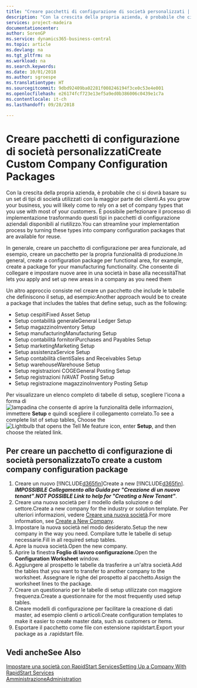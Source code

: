 ```yaml
---
title: "Creare pacchetti di configurazione di società personalizzati | Documenti Microsoft"
description: "Con la crescita della propria azienda, è probabile che ci si dovrà basare su un set di tipi di società utilizzati con la maggior parte dei clienti. È possibile perfezionare il processo di implementazione trasformando questi tipi in pacchetti di configurazione aziendali disponibili al riutilizzo."
services: project-madeira
documentationcenter: 
author: SorenGP
ms.service: dynamics365-business-central
ms.topic: article
ms.devlang: na
ms.tgt_pltfrm: na
ms.workload: na
ms.search.keywords: 
ms.date: 10/01/2018
ms.author: sgroespe
ms.translationtype: HT
ms.sourcegitcommit: 9dbd92409ba02281f008246194f3ce0c53e4e001
ms.openlocfilehash: e26174fcf723e13ef5a9ed0b386006c0439e1c7a
ms.contentlocale: it-ch
ms.lasthandoff: 09/28/2018

---
```

# <a name="create-custom-company-configuration-packages"></a><span data-ttu-id="0a0a2-104">Creare pacchetti di configurazione di società personalizzati</span><span class="sxs-lookup"><span data-stu-id="0a0a2-104">Create Custom Company Configuration Packages</span></span>
<span data-ttu-id="0a0a2-105">Con la crescita della propria azienda, è probabile che ci si dovrà basare su un set di tipi di società utilizzati con la maggior parte dei clienti.</span><span class="sxs-lookup"><span data-stu-id="0a0a2-105">As you grow your business, you will likely come to rely on a set of company types that you use with most of your customers.</span></span> <span data-ttu-id="0a0a2-106">È possibile perfezionare il processo di implementazione trasformando questi tipi in pacchetti di configurazione aziendali disponibili al riutilizzo.</span><span class="sxs-lookup"><span data-stu-id="0a0a2-106">You can streamline your implementation process by turning these types into company configuration packages that are available for reuse.</span></span>  

<span data-ttu-id="0a0a2-107">In generale, creare un pacchetto di configurazione per area funzionale, ad esempio, creare un pacchetto per la propria funzionalità di produzione.</span><span class="sxs-lookup"><span data-stu-id="0a0a2-107">In general, create a configuration package per functional area, for example, create a package for your manufacturing functionality.</span></span> <span data-ttu-id="0a0a2-108">Che consente di collegare e impostare nuove aree in una società in base alla necessità</span><span class="sxs-lookup"><span data-stu-id="0a0a2-108">That lets you apply and set up new areas in a company as you need them</span></span>  

<span data-ttu-id="0a0a2-109">Un altro approccio consiste nel creare un pacchetto che include le tabelle che definiscono il setup, ad esempio:</span><span class="sxs-lookup"><span data-stu-id="0a0a2-109">Another approach would be to create a package that includes the tables that define setup, such as the following:</span></span>  

-   <span data-ttu-id="0a0a2-110">Setup cespiti</span><span class="sxs-lookup"><span data-stu-id="0a0a2-110">Fixed Asset Setup</span></span>  
-   <span data-ttu-id="0a0a2-111">Setup contabilità generale</span><span class="sxs-lookup"><span data-stu-id="0a0a2-111">General Ledger Setup</span></span>  
-   <span data-ttu-id="0a0a2-112">Setup magazzino</span><span class="sxs-lookup"><span data-stu-id="0a0a2-112">Inventory Setup</span></span>  
-   <span data-ttu-id="0a0a2-113">Setup manufacturing</span><span class="sxs-lookup"><span data-stu-id="0a0a2-113">Manufacturing Setup</span></span>  
-   <span data-ttu-id="0a0a2-114">Setup contabilità fornitori</span><span class="sxs-lookup"><span data-stu-id="0a0a2-114">Purchases and Payables Setup</span></span>  
-   <span data-ttu-id="0a0a2-115">Setup marketing</span><span class="sxs-lookup"><span data-stu-id="0a0a2-115">Marketing Setup</span></span>  
-   <span data-ttu-id="0a0a2-116">Setup assistenza</span><span class="sxs-lookup"><span data-stu-id="0a0a2-116">Service Setup</span></span>  
-   <span data-ttu-id="0a0a2-117">Setup contabilità clienti</span><span class="sxs-lookup"><span data-stu-id="0a0a2-117">Sales and Receivables Setup</span></span>  
-   <span data-ttu-id="0a0a2-118">Setup warehouse</span><span class="sxs-lookup"><span data-stu-id="0a0a2-118">Warehouse Setup</span></span>  
-   <span data-ttu-id="0a0a2-119">Setup registrazioni COGE</span><span class="sxs-lookup"><span data-stu-id="0a0a2-119">General Posting Setup</span></span>  
-   <span data-ttu-id="0a0a2-120">Setup registrazioni IVA</span><span class="sxs-lookup"><span data-stu-id="0a0a2-120">VAT Posting Setup</span></span>  
-   <span data-ttu-id="0a0a2-121">Setup registrazione magazzino</span><span class="sxs-lookup"><span data-stu-id="0a0a2-121">Inventory Posting Setup</span></span>  

<span data-ttu-id="0a0a2-122">Per visualizzare un elenco completo di tabelle di setup, scegliere l'icona a forma di ![lampadina che consente di aprire la funzionalità delle informazioni](media/ui-search/search_small.png "Informazioni sull'operazione che si desidera eseguire"), immettere **Setup** e quindi scegliere il collegamento correlato.</span><span class="sxs-lookup"><span data-stu-id="0a0a2-122">To see a complete list of setup tables, Choose the ![Lightbulb that opens the Tell Me feature](media/ui-search/search_small.png "Tell me what you want to do") icon, enter **Setup**, and then choose the related link.</span></span>  

## <a name="to-create-a-custom-company-configuration-package"></a><span data-ttu-id="0a0a2-123">Per creare un pacchetto di configurazione di società personalizzato</span><span class="sxs-lookup"><span data-stu-id="0a0a2-123">To create a custom company configuration package</span></span>  
1.  <span data-ttu-id="0a0a2-124">Creare un nuovo [!INCLUDE[d365fin](includes/d365fin_md.md)]</span><span class="sxs-lookup"><span data-stu-id="0a0a2-124">Create a new [!INCLUDE[d365fin](includes/d365fin_md.md)].</span></span> <span data-ttu-id="0a0a2-125">***IMPOSSIBILE Collegamento alla Guida per "Creazione di un nuovo tenant"***.</span><span class="sxs-lookup"><span data-stu-id="0a0a2-125">***NOT POSSIBLE Link to help for "Creating a New Tenant"***.</span></span>   
2.  <span data-ttu-id="0a0a2-126">Creare una nuova società per il modello della soluzione o del settore.</span><span class="sxs-lookup"><span data-stu-id="0a0a2-126">Create a new company for the industry or solution template.</span></span> <span data-ttu-id="0a0a2-127">Per ulteriori informazioni, vedere [Creare una nuova società](admin-how-to-create-a-new-company.md).</span><span class="sxs-lookup"><span data-stu-id="0a0a2-127">For more information, see [Create a New Company](admin-how-to-create-a-new-company.md).</span></span>  
3.  <span data-ttu-id="0a0a2-128">Impostare la nuova società nel modo desiderato.</span><span class="sxs-lookup"><span data-stu-id="0a0a2-128">Setup the new company in the way you need.</span></span> <span data-ttu-id="0a0a2-129">Compilare tutte le tabelle di setup necessarie.</span><span class="sxs-lookup"><span data-stu-id="0a0a2-129">Fill in all required setup tables.</span></span>  
4.  <span data-ttu-id="0a0a2-130">Apre la nuova società.</span><span class="sxs-lookup"><span data-stu-id="0a0a2-130">Open the new company.</span></span>
5. <span data-ttu-id="0a0a2-131">Aprire la finestra **Foglio di lavoro configurazione**.</span><span class="sxs-lookup"><span data-stu-id="0a0a2-131">Open the **Configuration Worksheet** window.</span></span>  
6.  <span data-ttu-id="0a0a2-132">Aggiungere al prospetto le tabelle da trasferire a un'altra società.</span><span class="sxs-lookup"><span data-stu-id="0a0a2-132">Add the tables that you want to transfer to another company to the worksheet.</span></span> <span data-ttu-id="0a0a2-133">Assegnare le righe del prospetto al pacchetto.</span><span class="sxs-lookup"><span data-stu-id="0a0a2-133">Assign the worksheet lines to the package.</span></span>  
7.  <span data-ttu-id="0a0a2-134">Creare un questionario per le tabelle di setup utilizzate con maggiore frequenza.</span><span class="sxs-lookup"><span data-stu-id="0a0a2-134">Create a questionnaire for the most frequently used setup tables.</span></span>  
8.  <span data-ttu-id="0a0a2-135">Creare modelli di configurazione per facilitare la creazione di dati master, ad esempio clienti o articoli.</span><span class="sxs-lookup"><span data-stu-id="0a0a2-135">Create configuration templates to make it easier to create master data, such as customers or items.</span></span>  
9.  <span data-ttu-id="0a0a2-136">Esportare il pacchetto come file con estensione rapidstart.</span><span class="sxs-lookup"><span data-stu-id="0a0a2-136">Export your package as a .rapidstart file.</span></span>  

## <a name="see-also"></a><span data-ttu-id="0a0a2-137">Vedi anche</span><span class="sxs-lookup"><span data-stu-id="0a0a2-137">See Also</span></span>  
[<span data-ttu-id="0a0a2-138">Impostare una società con RapidStart Services</span><span class="sxs-lookup"><span data-stu-id="0a0a2-138">Setting Up a Company With RapidStart Services</span></span>](admin-set-up-a-company-with-rapidstart.md)  
[<span data-ttu-id="0a0a2-139">Amministrazione</span><span class="sxs-lookup"><span data-stu-id="0a0a2-139">Administration</span></span>](admin-setup-and-administration.md)

